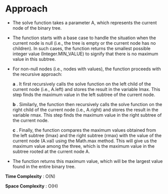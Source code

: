 # Approach 

- The solve function takes a parameter A, which represents the current node of the binary tree.

- The function starts with a base case to handle the situation when the current node is null (i.e., the tree is empty or the current node has no children). In such cases, the function returns the smallest possible integer value (Integer.MIN_VALUE) to signify that there is no maximum value in this subtree.

- For non-null nodes (i.e., nodes with values), the function proceeds with the recursive approach:

    **a** . It first recursively calls the solve function on the left child of the current node (i.e., A.left) and stores the result in the variable lmax. This step finds the maximum value in the left subtree of the current node.

    **b** . Similarly, the function then recursively calls the solve function on the right child of the current node (i.e., A.right) and stores the result in the variable rmax. This step finds the maximum value in the right subtree of the current node.

    **c** . Finally, the function compares the maximum values obtained from the left subtree (lmax) and the right subtree (rmax) with the value of the current node (A.val) using the Math.max method. This will give us the maximum value among the three, which is the maximum value in the subtree rooted at the current node A.

- The function returns this maximum value, which will be the largest value found in the entire binary tree.

**Time Complexity** : O(N)

**Space Complexity** : O(H)